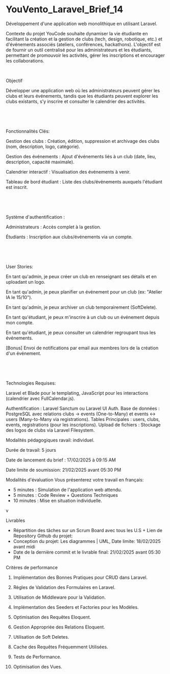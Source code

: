 # YouVento_Laravel_Brief_14
Développement d'une application web monolithique en utilisant Laravel.

Contexte du projet
YouCode souhaite dynamiser la vie étudiante en facilitant la création et la gestion de clubs (tech, design, robotique, etc.) et d'événements associés (ateliers, conférences, hackathons). L'objectif est de fournir un outil centralisé pour les administrateurs et les étudiants, permettant de promouvoir les activités, gérer les inscriptions et encourager les collaborations.

​

Objectif

Développer une application web où les administrateurs peuvent gérer les clubs et leurs événements, tandis que les étudiants peuvent explorer les clubs existants, s’y inscrire et consulter le calendrier des activités.

​

​

Fonctionnalités Clés:

Gestion des clubs : Création, édition, suppression et archivage des clubs (nom, description, logo, catégorie).

Gestion des événements : Ajout d'événements liés à un club (date, lieu, description, capacité maximale).

Calendrier interactif : Visualisation des événements à venir.

Tableau de bord étudiant : Liste des clubs/événements auxquels l'étudiant est inscrit.

​

​

Système d'authentification :

Administrateurs : Accès complet à la gestion.

Étudiants : Inscription aux clubs/événements via un compte.

​

​

User Stories:

En tant qu'admin, je peux créer un club en renseignant ses détails et en uploadant un logo.

En tant qu'admin, je peux planifier un événement pour un club (ex: "Atelier IA le 15/10").

En tant qu'admin, je peux archiver un club temporairement (SoftDelete).

En tant qu'étudiant, je peux m'inscrire à un club ou un événement depuis mon compte.

En tant qu'étudiant, je peux consulter un calendrier regroupant tous les événements.

[Bonus] Envoi de notifications par email aux membres lors de la création d'un événement.

​

​

Technologies Requises:

Laravel et Blade pour le templating, JavaScript pour les interactions (calendrier avec FullCalendar.js).

Authentification : Laravel Sanctum ou Laravel UI Auth. Base de données : PostgreSQL avec relations clubs → events (One-to-Many) et events ↔ users (Many-to-Many via registrations). Tables Principales : users, clubs, events, registrations (pour les inscriptions). Upload de fichiers : Stockage des logos de clubs via Laravel Filesystem.

Modalités pédagogiques
ravail: individuel.

Durée de travail: 5 jours

Date de lancement du brief : 17/02/2025 à 09:15 AM

Date limite de soumission: 21/02/2025 avant 05:30 PM

Modalités d'évaluation
Vous présenterez votre travail en français:
- 5 minutes : Simulation de l'application web attendu.
- 5 minutes : Code Review + Questions Techniques
- 10 minutes : Mise en situation individuelle.



v

Livrables
- Répartition des tâches sur un Scrum Board avec tous les U.S + Lien de Repository Github du projet: 
- Conception du projet: Les diagrammes | UML, Date limite: 18/02/2025 avant midi
- Date de la dernière commit et le livrable final: 21/02/2025 avant 05:30 PM

Critères de performance
1. Implémentation des Bonnes Pratiques pour CRUD dans Laravel.

2. Règles de Validation des Formulaires en Laravel.

3. Utilisation de Middleware pour la Validation.

4. Implémentation des Seeders et Factories pour les Modèles.

5. Optimisation des Requêtes Eloquent.

6. Gestion Appropriée des Relations Eloquent.

7. Utilisation de Soft Deletes.

8. Cache des Requêtes Fréquemment Utilisées.

9. Tests de Performance.

10. Optimisation des Vues.
